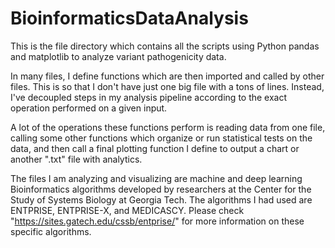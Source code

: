 # BioinformaticsDataAnalysis
This is the file directory which contains all the scripts using Python pandas and matplotlib to analyze variant pathogenicity data. 

In many files, I define functions which are then imported and called by other files. This is so that I don't have just one big file with a tons of lines. Instead, I've decoupled steps in my analysis pipeline according to the exact operation performed on a given input. 

A lot of the operations these functions perform is reading data from one file, calling some other functions which organize or run statistical tests on the data, and then call a final plotting function I define to output a chart or another ".txt" file with analytics. 

The files I am analyzing and visualizing are machine and deep learning Bioinformatics algorithms developed by researchers at the Center for the Study of Systems Biology at Georgia Tech. The algorithms I had used are ENTPRISE, ENTPRISE-X, and MEDICASCY. Please check "https://sites.gatech.edu/cssb/entprise/" for more information on these specific algorithms. 
